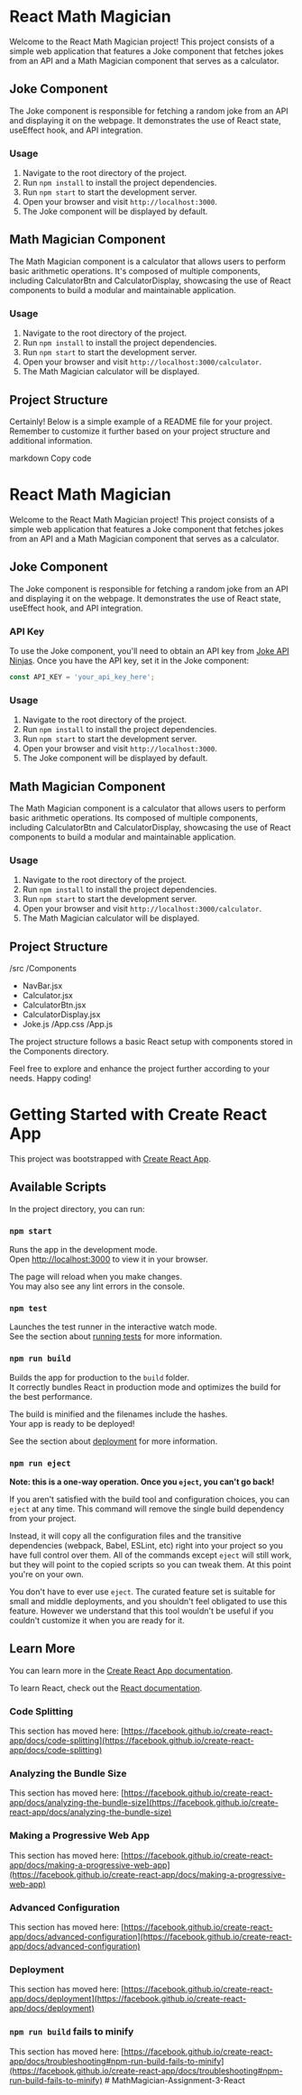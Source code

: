 # React Math Magician

Welcome to the React Math Magician project! This project consists of a simple web application that features a Joke component that fetches jokes from an API and a Math Magician component that serves as a calculator.

## Joke Component

The Joke component is responsible for fetching a random joke from an API and displaying it on the webpage. It demonstrates the use of React state, useEffect hook, and API integration.

### Usage

1. Navigate to the root directory of the project.
2. Run `npm install` to install the project dependencies.
3. Run `npm start` to start the development server.
4. Open your browser and visit `http://localhost:3000`.
5. The Joke component will be displayed by default.

## Math Magician Component

The Math Magician component is a calculator that allows users to perform basic arithmetic operations. It's composed of multiple components, including CalculatorBtn and CalculatorDisplay, showcasing the use of React components to build a modular and maintainable application.

### Usage

1. Navigate to the root directory of the project.
2. Run `npm install` to install the project dependencies.
3. Run `npm start` to start the development server.
4. Open your browser and visit `http://localhost:3000/calculator`.
5. The Math Magician calculator will be displayed.

## Project Structure


Certainly! Below is a simple example of a README file for your project. Remember to customize it further based on your project structure and additional information.

markdown
Copy code
# React Math Magician

Welcome to the React Math Magician project! This project consists of a simple web application that features a Joke component that fetches jokes from an API and a Math Magician component that serves as a calculator.

## Joke Component

The Joke component is responsible for fetching a random joke from an API and displaying it on the webpage. It demonstrates the use of React state, useEffect hook, and API integration.

### API Key

To use the Joke component, you'll need to obtain an API key from [Joke API Ninjas](https://api.api-ninjas.com/). Once you have the API key, set it in the Joke component:

```javascript
const API_KEY = 'your_api_key_here';
```

### Usage

1. Navigate to the root directory of the project.
2. Run `npm install` to install the project dependencies.
3. Run `npm start` to start the development server.
4. Open your browser and visit `http://localhost:3000`.
5. The Joke component will be displayed by default.

## Math Magician Component

The Math Magician component is a calculator that allows users to perform basic arithmetic operations. Its composed of multiple components, including CalculatorBtn and CalculatorDisplay, showcasing the use of React components to build a modular and maintainable application.

### Usage

1. Navigate to the root directory of the project.
2. Run `npm install` to install the project dependencies.
3. Run `npm start` to start the development server.
4. Open your browser and visit `http://localhost:3000/calculator`.
5. The Math Magician calculator will be displayed.

## Project Structure

/src
/Components
- NavBar.jsx
- Calculator.jsx
- CalculatorBtn.jsx
- CalculatorDisplay.jsx
- Joke.js
/App.css
/App.js


The project structure follows a basic React setup with components stored in the Components directory.

Feel free to explore and enhance the project further according to your needs. Happy coding!


# Getting Started with Create React App

This project was bootstrapped with [Create React App](https://github.com/facebook/create-react-app).

## Available Scripts

In the project directory, you can run:

### `npm start`

Runs the app in the development mode.\
Open [http://localhost:3000](http://localhost:3000) to view it in your browser.

The page will reload when you make changes.\
You may also see any lint errors in the console.

### `npm test`

Launches the test runner in the interactive watch mode.\
See the section about [running tests](https://facebook.github.io/create-react-app/docs/running-tests) for more information.

### `npm run build`

Builds the app for production to the `build` folder.\
It correctly bundles React in production mode and optimizes the build for the best performance.

The build is minified and the filenames include the hashes.\
Your app is ready to be deployed!

See the section about [deployment](https://facebook.github.io/create-react-app/docs/deployment) for more information.

### `npm run eject`

**Note: this is a one-way operation. Once you `eject`, you can't go back!**

If you aren't satisfied with the build tool and configuration choices, you can `eject` at any time. This command will remove the single build dependency from your project.

Instead, it will copy all the configuration files and the transitive dependencies (webpack, Babel, ESLint, etc) right into your project so you have full control over them. All of the commands except `eject` will still work, but they will point to the copied scripts so you can tweak them. At this point you're on your own.

You don't have to ever use `eject`. The curated feature set is suitable for small and middle deployments, and you shouldn't feel obligated to use this feature. However we understand that this tool wouldn't be useful if you couldn't customize it when you are ready for it.

## Learn More

You can learn more in the [Create React App documentation](https://facebook.github.io/create-react-app/docs/getting-started).

To learn React, check out the [React documentation](https://reactjs.org/).

### Code Splitting

This section has moved here: [https://facebook.github.io/create-react-app/docs/code-splitting](https://facebook.github.io/create-react-app/docs/code-splitting)

### Analyzing the Bundle Size

This section has moved here: [https://facebook.github.io/create-react-app/docs/analyzing-the-bundle-size](https://facebook.github.io/create-react-app/docs/analyzing-the-bundle-size)

### Making a Progressive Web App

This section has moved here: [https://facebook.github.io/create-react-app/docs/making-a-progressive-web-app](https://facebook.github.io/create-react-app/docs/making-a-progressive-web-app)

### Advanced Configuration

This section has moved here: [https://facebook.github.io/create-react-app/docs/advanced-configuration](https://facebook.github.io/create-react-app/docs/advanced-configuration)

### Deployment

This section has moved here: [https://facebook.github.io/create-react-app/docs/deployment](https://facebook.github.io/create-react-app/docs/deployment)

### `npm run build` fails to minify

This section has moved here: [https://facebook.github.io/create-react-app/docs/troubleshooting#npm-run-build-fails-to-minify](https://facebook.github.io/create-react-app/docs/troubleshooting#npm-run-build-fails-to-minify)
#   M a t h M a g i c i a n - A s s i g n m e n t - 3 - R e a c t 
 
 